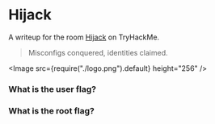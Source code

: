 # Hijack

A writeup for the room [Hijack](https://tryhackme.com/room/hijack) on TryHackMe.

> Misconfigs conquered, identities claimed.

<Image src={require("./logo.png").default} height="256" />

### What is the user flag?

### What is the root flag?

